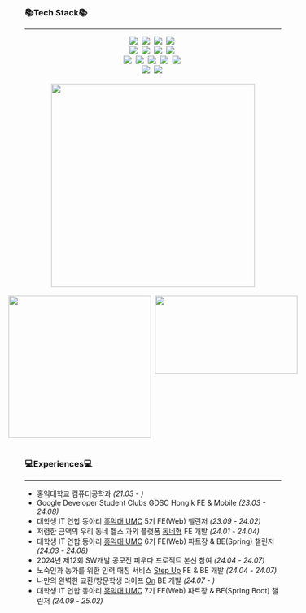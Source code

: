 <!--
chaechaen/chaechaen is a ✨ special ✨ repository because its README.md (this file) appears on your GitHub profile.
Here are some ideas to get you started:
- 🔭 I’m currently working on ...
- 🌱 I’m currently learning ...
- 👯 I’m looking to collaborate on ...
- 🤔 I’m looking for help with ...
- 💬 Ask me about ...
- 📫 How to reach me: ...
- 😄 Pronouns: ...
- ⚡ Fun fact: ...
-->

### 📚Tech Stack📚
---

<div align="center">
  <!-- Backend -->
  <img src="https://img.shields.io/badge/Spring-6DB33F?style=flat-square&logo=Spring&logoColor=white">&nbsp
  <img src="https://img.shields.io/badge/springboot-6DB33F?style=flat-square&logo=springboot&logoColor=white">&nbsp
  <img src="https://img.shields.io/badge/java-007396?style=flat-square&logo=OpenJDK&logoColor=white">&nbsp
  <img src="https://img.shields.io/badge/MySQL-4479A1?style=flat-square&logo=MySQL&logoColor=white">&nbsp
</div>

<div align="center">
  <!-- Frontend -->
  <img src="https://img.shields.io/badge/react-20232a.svg?style=flat-square&logo=react&logoColor=61DAFB" />&nbsp
  <img src="https://img.shields.io/badge/javascript-F7DF1E.svg?style=flat-square&logo=javascript&logoColor=20232a" />&nbsp
  <img src="https://img.shields.io/badge/html5-E34F26.svg?style=flat-square&logo=html5&logoColor=white" />&nbsp
  <img src="https://img.shields.io/badge/css3-1572B6.svg?style=flat-square&logo=css3&logoColor=white" />&nbsp
</div>

<div align="center">
  <!-- Infrastructure & Tools -->
  <img src="https://img.shields.io/badge/aws-333664?style=flat-square&logo=amazon-aws&logoColor=white">&nbsp 
  <img src="https://img.shields.io/badge/git-F05033.svg?style=flat-square&logo=git&logoColor=white" />&nbsp
  <img src="https://img.shields.io/badge/github-181717.svg?style=flat-square&logo=github&logoColor=white" />&nbsp
  <img src="https://img.shields.io/badge/IntelliJ-000000?style=flat-square&logo=IntelliJ%20IDEA&logoColor=white">&nbsp 
  <img src="https://img.shields.io/badge/Visual%20Studio%20Code-007ACC?style=flat-square&logo=VisualStudioCode&logoColor=white" />&nbsp
</div>


<div align="center">
  <!-- Programming Languages -->
  <img src="https://img.shields.io/badge/c++-00599C?style=flat-square&logo=c%2B%2B&logoColor=white">&nbsp
  <img src="https://img.shields.io/badge/python-3670A0?style=flat-square&logo=python&logoColor=ffdd54" />&nbsp
</div>
<br>

<div align="center">
  <img src="https://github-readme-stats.vercel.app/api?username=chaechaen&show_icons=true&theme=radical&width=450" width="400"/>
  <br><br>
  <div style="display: flex; justify-content: center;">
    <img src="https://github-readme-stats.vercel.app/api/top-langs/?username=chaechaen&layout=compact" width="280" />&nbsp;&nbsp;
    <a href="https://solved.ac/celee02">
      <img src="http://mazassumnida.wtf/api/v2/generate_badge?boj=celee02" width="280" height="154" />
    </a>
  </div>
</div>

</br>

### 💻Experiences💻

---
- 홍익대학교 컴퓨터공학과 *(21.03 - )*
- Google Developer Student Clubs GDSC Hongik FE & Mobile *(23.03 - 24.08)*
- 대학생 IT 연합 동아리 [홍익대 UMC](https://github.com/HIUMC) 5기 FE(Web) 챌린저 *(23.09 - 24.02)*
- 저렴한 금액의 우리 동네 헬스 과외 플랫폼 [동네형](https://github.com/fitness-bro) FE 개발 *(24.01 - 24.04)*
- 대학생 IT 연합 동아리 [홍익대 UMC](https://github.com/HIUMC) 6기 FE(Web) 파트장 & BE(Spring) 챌린저 *(24.03 - 24.08)*
- 2024년 제12회 SW개발 공모전 피우다 프로젝트 본선 참여 *(24.04 - 24.07)*
- 노숙인과 농가를 위한 인력 매칭 서비스 [Step Up](https://github.com/ICT-project-stepup) FE & BE 개발 *(24.04 - 24.07)*
- 나만의 완벽한 교환/방문학생 라이프 [On](https://github.com/UMC-ON) BE 개발 *(24.07 - )*
- 대학생 IT 연합 동아리 [홍익대 UMC](https://github.com/HIUMC) 7기 FE(Web) 파트장 & BE(Spring Boot) 챌린저 *(24.09 - 25.02)*
